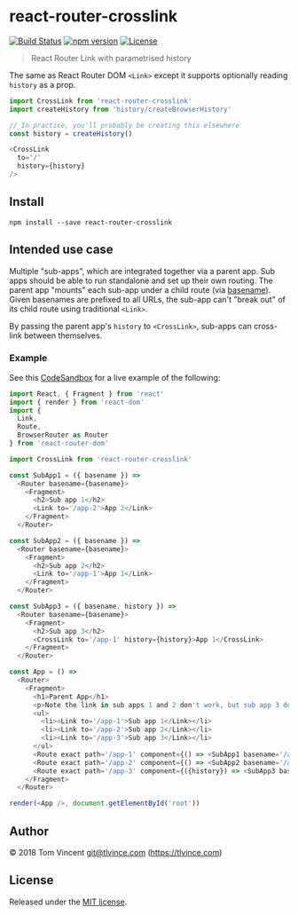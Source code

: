# react-router-crosslink

[![Build Status][travis-image]][travis-url]
[![npm version][npm-image]][npm-url]
[![License][license-image]][license-url]

[travis-url]: https://travis-ci.org/tlvince/react-router-crosslink
[travis-image]: https://img.shields.io/travis/tlvince/react-router-crosslink.svg
[npm-url]: https://www.npmjs.com/package/react-router-crosslink
[npm-image]: https://img.shields.io/npm/v/react-router-crosslink.svg
[license-url]: https://opensource.org/licenses/MIT
[license-image]: https://img.shields.io/npm/l/react-router-crosslink.svg

> React Router Link with parametrised history

The same as React Router DOM `<Link>` except it supports optionally reading `history` as a prop.

```js
import CrossLink from 'react-router-crosslink'
import createHistory from 'history/createBrowserHistory'

// In practice, you'll probably be creating this elsewhere
const history = createHistory()

<CrossLink
  to='/'
  history={history}
/>
```

## Install

```shell
npm install --save react-router-crosslink
```

## Intended use case

Multiple "sub-apps", which are integrated together via a parent app. Sub apps should be able to run standalone and set up their own routing. The parent app "mounts" each sub-app under a child route (via [basename][]). Given basenames are prefixed to all URLs, the sub-app can't "break out" of its child route using traditional `<Link>`.

By passing the parent app's `history` to `<CrossLink>`, sub-apps can cross-link between themselves.

### Example

See this [CodeSandbox][] for a live example of the following:

```js
import React, { Fragment } from 'react'
import { render } from 'react-dom'
import {
  Link,
  Route,
  BrowserRouter as Router
} from 'react-router-dom'

import CrossLink from 'react-router-crosslink'

const SubApp1 = ({ basename }) =>
  <Router basename={basename}>
    <Fragment>
      <h2>Sub app 1</h2>
      <Link to='/app-2'>App 2</Link>
    </Fragment>
  </Router>

const SubApp2 = ({ basename }) =>
  <Router basename={basename}>
    <Fragment>
      <h2>Sub app 2</h2>
      <Link to='/app-1'>App 1</Link>
    </Fragment>
  </Router>

const SubApp3 = ({ basename, history }) =>
  <Router basename={basename}>
    <Fragment>
      <h2>Sub app 3</h2>
      <CrossLink to='/app-1' history={history}>App 1</CrossLink>
    </Fragment>
  </Router>

const App = () =>
  <Router>
    <Fragment>
      <h1>Parent App</h1>
      <p>Note the link in sub apps 1 and 2 don't work, but sub app 3 does</p>
      <ul>
        <li><Link to='/app-1'>Sub app 1</Link></li>
        <li><Link to='/app-2'>Sub app 2</Link></li>
        <li><Link to='/app-3'>Sub app 3</Link></li>
      </ul>
      <Route exact path='/app-1' component={() => <SubApp1 basename='/app-1' />} />
      <Route exact path='/app-2' component={() => <SubApp2 basename='/app-2' />} />
      <Route exact path='/app-3' component={({history}) => <SubApp3 basename='/app-3' history={history} />} />
    </Fragment>
  </Router>

render(<App />, document.getElementById('root'))
```

[basename]: https://github.com/ReactTraining/history#using-a-base-url
[CodeSandbox]: https://codesandbox.io/s/5yvrq309n

## Author

© 2018 Tom Vincent <git@tlvince.com> (https://tlvince.com)

## License

Released under the [MIT license](http://tlvince.mit-license.org).
